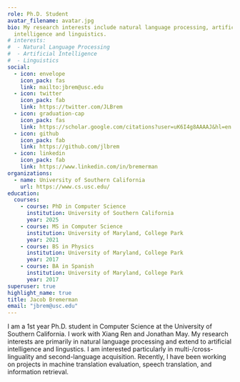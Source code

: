 ```yaml
---
role: Ph.D. Student
avatar_filename: avatar.jpg
bio: My research interests include natural language processing, artificial
  intelligence and linguistics.
# interests:
#  - Natural Language Processing
#  - Artificial Intelligence
#  - Linguistics
social:
  - icon: envelope
    icon_pack: fas
    link: mailto:jbrem@usc.edu
  - icon: twitter
    icon_pack: fab
    link: https://twitter.com/JLBrem
  - icon: graduation-cap
    icon_pack: fas
    link: https://scholar.google.com/citations?user=uK6I4g8AAAAJ&hl=en
  - icon: github
    icon_pack: fab
    link: https://github.com/jlbrem
  - icon: linkedin
    icon_pack: fab
    link: https://www.linkedin.com/in/bremerman
organizations:
  - name: University of Southern California
    url: https://www.cs.usc.edu/
education:
  courses:
    - course: PhD in Computer Science
      institution: University of Southern California
      year: 2025
    - course: MS in Computer Science
      institution: University of Maryland, College Park
      year: 2021
    - course: BS in Physics
      institution: University of Maryland, College Park
      year: 2017
    - course: BA in Spanish
      institution: University of Maryland, College Park
      year: 2017
superuser: true
highlight_name: true
title: Jacob Bremerman
email: "jbrem@usc.edu"
---
```

I am a 1st year Ph.D. student in Computer Science at the University of Southern California.  I work with Xiang Ren and Jonathan May.  My research interests are primarily in natural language processing and extend to artificial intelligence and lingustics.  I am interested particularly in multi-/cross-linguality and second-language acquisition.  Recently, I have been working on projects in machine translation evaluation, speech translation, and information retrieval.
